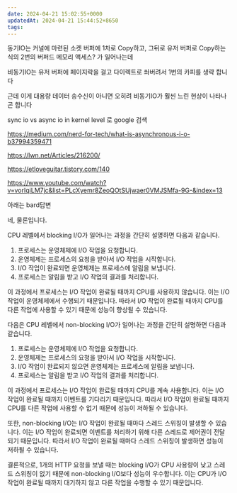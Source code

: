```yaml
---
date: 2024-04-21 15:02:55+0000
updatedAt: 2024-04-21 15:44:52+8650
tags: 
---
```

동기IO는 커널에 마련된 소켓 버퍼에 1차로 Copy하고, 그뒤로 유저 버퍼로 Copy하는 식의 2번의 버퍼드 메모리 액세스? 가 일어나는데

비동기IO는 유저 버퍼에 페이지락을 걸고 다이렉트로 쏴버려서 1번의 카피를 생략 합니다

근데 이게 대용량 데이터 송수신이 아니면 오히려 비동기IO가 훨씬 느린 현상이 나타나곤 합니다

sync io vs async io in kernel level
로 google 검색

https://medium.com/nerd-for-tech/what-is-asynchronous-i-o-b37994359471

https://lwn.net/Articles/216200/

https://etloveguitar.tistory.com/140

https://www.youtube.com/watch?v=vorIqiLM7jc&list=PLcXyemr8ZeoQOtSUjwaer0VMJSMfa-9G-&index=13

아래는 bard답변

네, 물론입니다.

CPU 레벨에서 blocking I/O가 일어나는 과정을 간단히 설명하면 다음과 같습니다.

1. 프로세스는 운영체제에 I/O 작업을 요청합니다.
2. 운영체제는 프로세스의 요청을 받아서 I/O 작업을 시작합니다.
3. I/O 작업이 완료되면 운영체제는 프로세스에 알림을 보냅니다.
4. 프로세스는 알림을 받고 I/O 작업의 결과를 처리합니다.

이 과정에서 프로세스는 I/O 작업이 완료될 때까지 CPU를 사용하지 않습니다. 이는 I/O 작업이 운영체제에서 수행되기 때문입니다. 따라서 I/O 작업이 완료될 때까지 CPU를 다른 작업에 사용할 수 있기 때문에 성능이 향상될 수 있습니다.

다음은 CPU 레벨에서 non-blocking I/O가 일어나는 과정을 간단히 설명하면 다음과 같습니다.

1. 프로세스는 운영체제에 I/O 작업을 요청합니다.
2. 운영체제는 프로세스의 요청을 받아서 I/O 작업을 시작합니다.
3. I/O 작업이 완료되지 않으면 운영체제는 프로세스에 알림을 보냅니다.
4. 프로세스는 알림을 받고 I/O 작업의 결과를 처리합니다.

이 과정에서 프로세스는 I/O 작업이 완료될 때까지 CPU를 계속 사용합니다. 이는 I/O 작업이 완료될 때까지 이벤트를 기다리기 때문입니다. 따라서 I/O 작업이 완료될 때까지 CPU를 다른 작업에 사용할 수 없기 때문에 성능이 저하될 수 있습니다.

또한, non-blocking I/O는 I/O 작업이 완료될 때마다 스레드 스위칭이 발생할 수 있습니다. 이는 I/O 작업이 완료되면 이벤트를 처리하기 위해 다른 스레드로 제어권이 전달되기 때문입니다. 따라서 I/O 작업이 완료될 때마다 스레드 스위칭이 발생하면 성능이 저하될 수 있습니다.

결론적으로, 1개의 HTTP 요청을 보낼 때는 blocking I/O가 CPU 사용량이 낮고 스레드 스위칭이 없기 때문에 non-blocking I/O보다 성능이 우수합니다. 이는 CPU가 I/O 작업이 완료될 때까지 대기하지 않고 다른 작업을 수행할 수 있기 때문입니다.